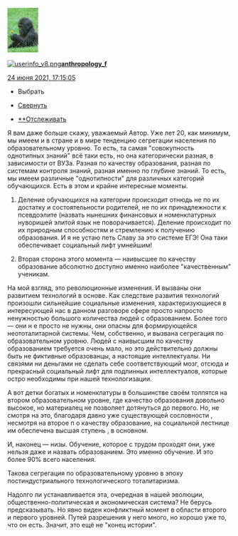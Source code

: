 [![79892012](../_resources/79892012)](https://anthropology-f.livejournal.com/)

[![userinfo_v8.png](userinfo_v8-1.png)](https://anthropology-f.livejournal.com/profile)[**anthropology_f**](https://anthropology-f.livejournal.com/)

 [24 июня 2021, 17:15:05](https://ivanov-petrov.livejournal.com/1984934.html?thread=167375270#t167375270)

- Выбрать

- [Свернуть](https://ivanov-petrov.livejournal.com/1984934.html?thread=167375270#t167375270)

- [**Отслеживать](https://www.livejournal.com/manage/subscriptions/comments.bml?talkid=167375270&journal=ivanov_petrov)

Я вам даже больше скажу, уважаемый Автор. Уже лет 20, как минимум, мы имеем и в стране и в мире тенденцию сегрегации населения по образовательному уровню. То есть, та самая "совокупность однотипных знаний" всё таки есть, но она категорически разная, в зависимости от ВУЗа. Разная по качеству образования, разная по системам контроля знаний, разная именно по глубине знаний. То есть, мы имеем различные "однотипности" для различных категорий обучающихся. Есть в этом и крайне интересные моменты.

1. Деление обучающихся на категории происходит отнюдь не по их достатку и состоятельности родителей, не по их принадлежности к псевдоэлите (назвать нынешних финансовых и номенклатурных нуворишей элитой язык не поворачивается). Деление происходит по их природным способностям и стремлению к получению образования. И я не устаю петь Славу за это системе ЕГЭ! Она таки обеспечивает социальный лифт умнейшим!

2. Вторая сторона этого момента — наивысшее по качеству образование абсолютно доступно именно наиболее "качественным" ученикам.

На мой взгляд, это революционные изменения. И вызваны они развитием технологий в основе. Как следствие развития технологий произошли сильнейшие социальные изменения, характеризующиеся в интересующей нас в данном разговоре сфере просто напросто ненужностью большого количества людей с образованием. Более того — они н е просто не нужны, они опасны для формирующейся неототалитарной системы. Чем, собственно, и вызвана сегрегация по образовательном уровню. Людей с наивысшим по качеству образованием требуется очень мало, но это действительно должны быть не фиктивные образованцы, а настоящие интеллектуалы. Ни связями ни деньгами не сделать себе соответствующий мозг, отсюда и прекрасный социальный лифт для подлинных интеллектуалов, которые остро необходимы при нашей технологизации.

А вот детки богатых и номенклатуры в большинстве своём толпятся на втором образовательном уровне, где качество образования довольно высокое, но материалец не позволяет дотянуться до первого. Но, не смотря на это, благодаря давно уже существующей сословности , несмотря на второе п о качеству образование, на социальной лестнице им обеспечена высшая ступень , в основном.

И, наконец — низы. Обучение, которое с трудом проходят они, уже нельзя даже и назвать образованием. Это именно обучение. И это более 90% всего населения.

Такова сегрегация по образовательному уровню в эпоху постиндустриального технологического тоталитаризма.

Надолго ли устанавливается эта, очередная в нашей эволюции, общественно-политическая и экономическая система? Не берусь предсказывать. Но явно виден конфликтный момент в области второго и первого уровней. Путей разрешения у него много, но хорошо уже то, что он есть. Значит, это ещё не "конец истории".

<div style="display: none;">  </div>